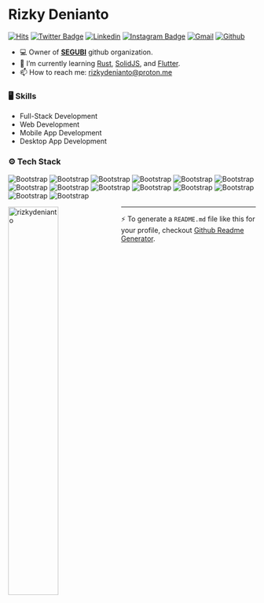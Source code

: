 # Rizky Denianto

[![Hits](https://hits.seeyoufarm.com/api/count/incr/badge.svg?url=https%3A%2F%2Fgithub.com%2Frizkydenianto%2Frizkydenianto&count_bg=%2379C83D&title_bg=%23555555&icon=&icon_color=%23E7E7E7&title=Profile+Views&edge_flat=false)](https://hits.seeyoufarm.com)
[![Twitter Badge](https://img.shields.io/badge/-Twitter-1da1f2?labelColor=1da1f2&logo=twitter&logoColor=white&link=https://twitter.com/rizkydenianto)](https://twitter.com/rizkydenianto)
[![Linkedin](https://img.shields.io/badge/-LinkedIn-blue?style=flat&logo=Linkedin&logoColor=white)](https://www.linkedin.com/in/rizkydenianto/)
[![Instagram Badge](https://img.shields.io/badge/-Instagram-purple?logo=instagram&logoColor=white&link=https://instagram.com/rizkydenianto/)](https://www.instagram.com/rizkydenianto)
[![Gmail](https://img.shields.io/badge/-Gmail-c14438?style=flat&logo=Gmail&logoColor=white)](mailto:rizkydenianto@proton.me)
[![Github](https://img.shields.io/github/followers/rizkydenianto?label=Follow&style=social)](https://github.com/rizkydenianto)

- 💻 Owner of [**SEGUBI**](https://github.com/segubi/) github organization.
- 🤔 I’m currently learning [Rust](https://www.rust-lang.org/), [SolidJS](https://www.solidjs.com/), and [Flutter](https://flutter.dev/).
- 📫 How to reach me: rizkydenianto@proton.me

### 🖥 Skills

- Full-Stack Development
- Web Development
- Mobile App Development
- Desktop App Development
### ⚙️ Tech Stack

![Bootstrap](https://img.shields.io/badge/-Linux-05122A?style=flat-square&logo=Linux&color=353535) ![Bootstrap](https://img.shields.io/badge/-MariaDB-05122A?style=flat-square&logo=MariaDB&color=353535) ![Bootstrap](https://img.shields.io/badge/-Podman-05122A?style=flat-square&logo=Podman&color=353535) ![Bootstrap](https://img.shields.io/badge/-Rust-05122A?style=flat-square&logo=Rust&color=353535) ![Bootstrap](https://img.shields.io/badge/-Typescript-05122A?style=flat-square&logo=Typescript&color=353535) ![Bootstrap](https://img.shields.io/badge/-Python-05122A?style=flat-square&logo=Python&color=353535) ![Bootstrap](https://img.shields.io/badge/-Dart-05122A?style=flat-square&logo=Dart&color=353535) ![Bootstrap](https://img.shields.io/badge/-Actix-05122A?style=flat-square&logo=Actix&color=353535) ![Bootstrap](https://img.shields.io/badge/-Node.js-05122A?style=flat-square&logo=Node.js&color=353535) ![Bootstrap](https://img.shields.io/badge/-Next.js-05122A?style=flat-square&logo=Next.js&color=353535) ![Bootstrap](https://img.shields.io/badge/-Solid-05122A?style=flat-square&logo=Solid&color=353535) ![Bootstrap](https://img.shields.io/badge/-FastAPI-05122A?style=flat-square&logo=FastAPI&color=353535) ![Bootstrap](https://img.shields.io/badge/-Flutter-05122A?style=flat-square&logo=Flutter&color=353535) ![Bootstrap](https://img.shields.io/badge/-Tauri-05122A?style=flat-square&logo=Tauri&color=353535)

<img width="45%" align="left" src="https://github-readme-stats.vercel.app/api/top-langs?username=rizkydenianto&show_icons=true&locale=en&layout=compact" alt="rizkydenianto" />

---
:zap: To generate a `README.md` file like this for your profile, checkout [Github Readme Generator](https://hejazizo-github-profile-readme-srcstreamlit-app-i6skm7.streamlit.app/).
